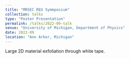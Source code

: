 ```yaml
---
title: "MRSEC REU Symmposium"
collection: talks
type: "Poster Presentation"
permalink: /talks/2022-09-talk
venue: "University of Michigan, Department of Physics"
date: 2022-09
location: "Ann Arbor, Michigan"
---
```


Large  2D material exfoliation through white tape.
